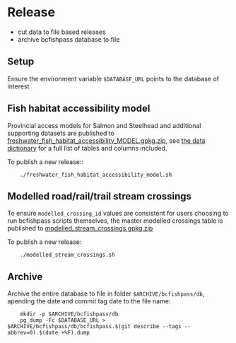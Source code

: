# Release

- cut data to file based releases
- archive bcfishpass database to file


## Setup

Ensure the environment variable `$DATABASE_URL` points to the database of interest


## Fish habitat accessibility model

Provincial access models for Salmon and Steelhead and additional supporting datasets are published to [freshwater_fish_habitat_accessibility_MODEL.gpkg.zip](https://bcfishpass.s3.us-west-2.amazonaws.com/freshwater_fish_habitat_accessibility_MODEL.gpkg.zip), see [the data dictionary](https://smnorris.github.io/bcfishpass/06_data_dictionary.html) for a full list of tables and columns included.

To publish a new release::
        
        ./freshwater_fish_habitat_accessibility_model.sh


## Modelled road/rail/trail stream crossings

To ensure `modelled_crossing_id` values are consistent for users choosing to run bcfishpass scripts themselves, the master modelled crossings table is published to [modelled_stream_crossings.gpkg.zip](https://bcfishpass.s3.us-west-2.amazonaws.com/modelled_stream_crossings.gpkg.zip)

To publish a new release:

        ./modelled_stream_crossings.sh



## Archive

Archive the entire database to file in folder `$ARCHIVE/bcfishpass/db`, apending the date and commit tag date to the file name:

        mkdir -p $ARCHIVE/bcfishpass/db
        pg_dump -Fc $DATABASE_URL > $ARCHIVE/bcfishpass/db/bcfishpass.$(git describe --tags --abbrev=0).$(date +%F).dump
